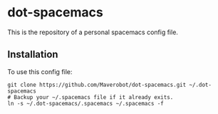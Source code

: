 # dot-spacemacs
This is the repository of a personal spacemacs config file.
## Installation
To use this config file:
```
git clone https://github.com/Maverobot/dot-spacemacs.git ~/.dot-spacemacs
# Backup your ~/.spacemacs file if it already exits.
ln -s ~/.dot-spacemacs/.spacemacs ~/.spacemacs -f
```
